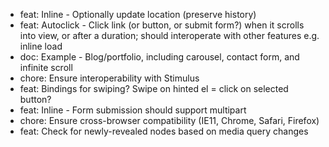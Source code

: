 - feat: Inline - Optionally update location (preserve history)
- feat: Autoclick - Click link (or button, or submit form?) when it scrolls into view, or after a duration; should interoperate with other features e.g. inline load
- doc: Example - Blog/portfolio, including carousel, contact form, and infinite scroll
- chore: Ensure interoperability with Stimulus
- feat: Bindings for swiping? Swipe on hinted el = click on selected button?
- feat: Inline - Form submission should support multipart
- chore: Ensure cross-browser compatibility (IE11, Chrome, Safari, Firefox)
- feat: Check for newly-revealed nodes based on media query changes
